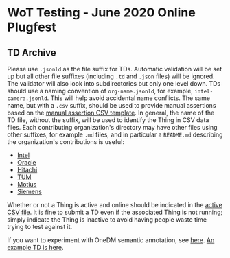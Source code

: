 # WoT Testing - June 2020 Online Plugfest 
## TD Archive

Please use `.jsonld` as the file suffix for TDs.
Automatic validation will be set up but all other file suffixes 
(including `.td` and `.json` files) will be ignored.
The validator will also look into subdirectories but only one level down.
TDs should use a naming convention of `org-name.jsonld`, for example, `intel-camera.jsonld`.
This will help avoid accidental name conflicts.
The same name, but with a `.csv` suffix, should be used to
provide manual assertions based on the [manual assertion CSV template](../manual.csv).
In general, the name of the TD file, without the suffix, will be used to identify the Thing
in CSV data files.
Each contributing organization's directory may have other files using other suffixes,
for example `.md` files, and in particular a `README.md` describing the organization's
contributions is useful:
* [Intel](Intel/README.md)
* [Oracle](Oracle/README.md)
* [Hitachi](Hitachi/README.md)
* [TUM](TUM/README.md)
* [Motius](Motius/README.md)
* [Siemens](Siemens/README.md)

Whether or not a Thing is active and online should be indicated in the 
[active CSV file](../active.csv).
It is fine to submit a TD even if the associated Thing is not running;
simply indicate the Thing is inactive to avoid
having people waste time trying to test against it.

If you want to experiment with OneDM semantic annotation,
see [here](https://github.com/one-data-model/playground/tree/master/sdfObject).
[An example TD is here](https://github.com/mjkoster/ODM-Examples/blob/master/examples/switch-td.json).

